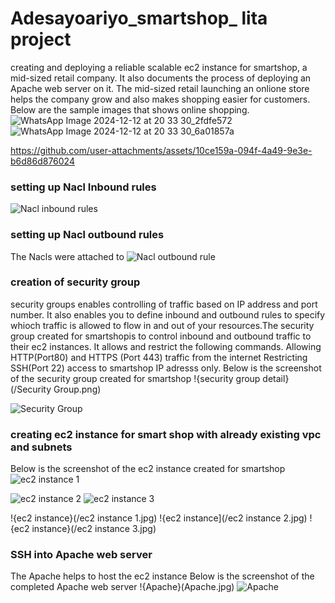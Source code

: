 # Adesayoariyo_smartshop_ lita project
creating and deploying a reliable scalable ec2 instance for smartshop, a mid-sized retail company. It also documents the process of deploying an Apache web server on it.
The mid-sized retail launching an onlione store helps the company grow and also makes shopping easier for customers. Below are the sample images that shows online shopping.
![WhatsApp Image 2024-12-12 at 20 33 30_2fdfe572](https://github.com/user-attachments/assets/55ccf2de-298f-44c5-9fbc-7734cf87652d)
![WhatsApp Image 2024-12-12 at 20 33 30_6a01857a](https://github.com/user-attachments/assets/569214e2-4732-4b74-bb77-b03ecaa8ec4c)


https://github.com/user-attachments/assets/10ce159a-094f-4a49-9e3e-b6d86d876024



### setting up Nacl Inbound rules
![Nacl inbound rules](https://github.com/user-attachments/assets/ab3094ab-2ad7-4bc3-b9ec-5218ebd6622c)


### setting up Nacl outbound rules
The Nacls were attached to 
![Nacl outbound rule](https://github.com/user-attachments/assets/186d8362-d510-44ee-aaac-db477a0d937d)

### creation of security group
security groups enables controlling of traffic based on IP address and port number. It also enables you to define inbound and outbound rules to specify whioch traffic is allowed to flow in and out of your resources.The security group created for smartshopis to control inbound and outbound traffic to their ec2 instances. It allows and restrict the following commands.
Allowing HTTP(Port80) and HTTPS (Port 443) traffic from the internet
Restricting SSH(Port 22) access to smartshop IP adresss only.
Below is the screenshot of the security group created for smartshop
!{security group detail}(/Security Group.png)

![Security Group](https://github.com/user-attachments/assets/1985e7a6-e0db-49e7-802c-40692e883cb6)



### creating ec2 instance for smart shop with already existing vpc and subnets
 Below is the screenshot of the ec2 instance created for smartshop
 ![ec2 instance 1](https://github.com/user-attachments/assets/0a601212-0713-47ab-bc39-39e4ad382d9b)

 ![ec2 instance 2](https://github.com/user-attachments/assets/382dff62-3b74-4c58-976b-8c8afe3d1029)
 ![ec2 instance 3](https://github.com/user-attachments/assets/f03c7324-e5ee-4263-85e9-9f700dcc3eac)

 

 !{ec2 instance}(/ec2 instance 1.jpg)
 !{ec2 instance](/ec2 instance 2.jpg)
 !{ec2 instance}(/ec2 instance 3.jpg) 
 ### SSH into Apache web server
 The Apache helps to host the ec2 instance
Below is the screenshot of the completed Apache web server
!{Apache}(Apache.jpg)
![Apache](https://github.com/user-attachments/assets/84c9e75d-cf71-496e-af6a-cff86c9b3b8d)


